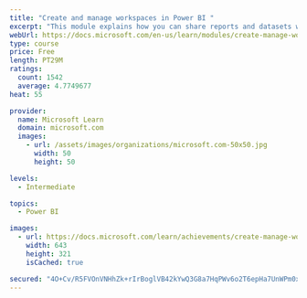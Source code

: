 ```yaml
---
title: "Create and manage workspaces in Power BI "
excerpt: "This module explains how you can share reports and datasets with your users and how to create a deployment strategy that makes sense for you and your organization. Furthermore, you will learn about data lineage in Microsoft Power BI."
webUrl: https://docs.microsoft.com/en-us/learn/modules/create-manage-workspaces-power-bi/
type: course
price: Free
length: PT29M
ratings:
  count: 1542
  average: 4.7749677
heat: 55

provider:
  name: Microsoft Learn
  domain: microsoft.com
  images:
    - url: /assets/images/organizations/microsoft.com-50x50.jpg
      width: 50
      height: 50

levels:
  - Intermediate

topics:
  - Power BI

images:
  - url: https://docs.microsoft.com/learn/achievements/create-manage-workspaces-power-bi-social.png
    width: 643
    height: 321
    isCached: true

secured: "4O+Cv/R5FVOnVNHhZk+rIrBoglVB42kYwQ3G8a7HqPWv6o2T6epHa7UnWPm0xiwup67k5QlcfUoGP4g40qO2NJXd3A8T9zEKHCCVxrWps1mIRn9p81CrvjYCNbG/wPRPoSdpAWos7JMNYAFAY/y2VP95r8+u8LieawAnUoX3hz5nvCa09SRGHmsFtBzjajkzsyaUrFfOZmxeUH6W1Hy574MbryJk3IKBdfCf/zgdUIkZuwviO7Ssc4tuhPLcbvSdI3zBp6b0K/2JjgJrh2cTwyxc6JPx352Da/XJSKZQ/GLuqE/9y057lexx8M5DrzwQAU9BUDbKuy9ChQaNzCtq/hIFU4HLCPqliaRHgIl1oIQJe77709aL5QgNb//4LxbqIphQwBLpUWl3GVyd0AerEhUfMbQEFVLeYGlxY40oJbs=;MKDpxymPqzs7Ya+bkg8X7A=="
---
```


